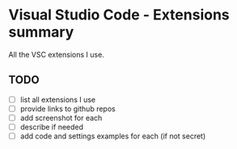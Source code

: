 # Visual Studio Code - Extensions summary

All the VSC extensions I use.

## TODO

- [ ] list all extensions I use
- [ ] provide links to github repos
- [ ] add screenshot for each
- [ ] describe if needed
- [ ] add code and settings examples for each (if not secret)

